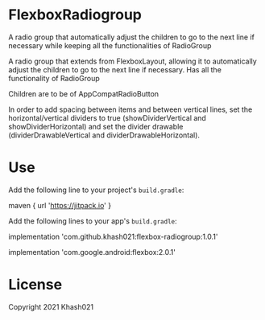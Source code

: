 # FlexboxRadiogroup
 A radio group that automatically adjust the children to go to the next line if necessary while keeping all the functionalities of RadioGroup
 
 
A radio group that extends from FlexboxLayout, allowing it to automatically adjust the children to go to the next line if necessary. Has all the functionality of RadioGroup

Children are to be of AppCompatRadioButton

In order to add spacing between items and between vertical lines, set the horizontal/vertical dividers to true (showDividerVertical and showDividerHorizontal) and set the divider drawable (dividerDrawableVertical and dividerDrawableHorizontal).


# Use
Add the following line to your project's `build.gradle`:

maven { url 'https://jitpack.io' }

Add the following lines to your app's `build.gradle`:

implementation 'com.github.khash021:flexbox-radiogroup:1.0.1'

implementation 'com.google.android:flexbox:2.0.1'



# License
Copyright 2021 Khash021
